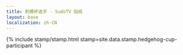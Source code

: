 ```yaml
---
title: 刺猬杯选手 - SudoTV 贴纸
layout: base
localization: zh-CN
---
```


{% include stamp/stamp.html
    stamp=site.data.stamp.hedgehog-cup-participant
%}